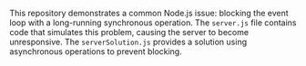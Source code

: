 This repository demonstrates a common Node.js issue: blocking the event loop with a long-running synchronous operation.  The `server.js` file contains code that simulates this problem, causing the server to become unresponsive. The `serverSolution.js` provides a solution using asynchronous operations to prevent blocking.